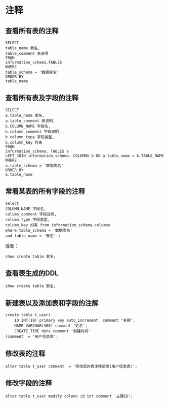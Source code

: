 # 注释
## 查看所有表的注释
```mysql
SELECT
table_name 表名,
table_comment 表说明
FROM
information_schema.TABLES
WHERE
table_schema = '数据库名'
ORDER BY
table_name
```

## 查看所有表及字段的注释
```mysql
SELECT
a.table_name 表名,
a.table_comment 表说明,
b.COLUMN_NAME 字段名,
b.column_comment 字段说明,
b.column_type 字段类型,
b.column_key 约束
FROM
information_schema. TABLES a
LEFT JOIN information_schema. COLUMNS b ON a.table_name = b.TABLE_NAME
WHERE
a.table_schema = '数据库名'
ORDER BY
a.table_name

```

## 常看某表的所有字段的注释
```mysql
select 
COLUMN_NAME 字段名,
column_comment 字段说明,
column_type 字段类型,
column_key 约束 from information_schema.columns 
where table_schema = '数据库名'
and table_name = '表名' ;
```

或者：
```mysql
show create table 表名;
```

## 查看表生成的DDL
```mysql
show create table 表名;
```

## 新建表以及添加表和字段的注解
```mysql
create table t_user(
    ID INT(19) primary key auto_increment  comment '主键',
    NAME VARCHAR(300) comment '姓名',
    CREATE_TIME date comment '创建时间'
)comment  = '用户信息表';
```

## 修改表的注释
```mysql
alter table t_user comment  = '修改后的表注释信息(用户信息表)';
```

## 修改字段的注释
```mysql
alter table t_user modify column id int comment '主键ID';
```

